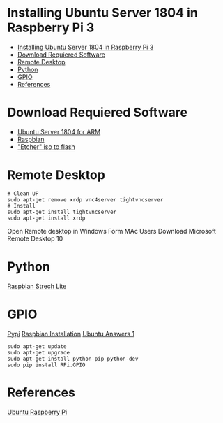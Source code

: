 # Installing Ubuntu Server 1804 in Raspberry Pi 3

<!-- TOC -->

- [Installing Ubuntu Server 1804 in Raspberry Pi 3](#installing-ubuntu-server-1804-in-raspberry-pi-3)
- [Download Requiered Software](#download-requiered-software)
- [Remote Desktop](#remote-desktop)
- [Python](#python)
- [GPIO](#gpio)
- [References](#references)

<!-- /TOC -->

# Download Requiered Software
* [Ubuntu Server 1804 for ARM](https://www.ubuntu.com/download/server/arm)
* [Raspbian](https://www.raspberrypi.org/downloads/raspbian/)
* ["Etcher" iso to flash](https://www.balena.io/etcher/)

# Remote Desktop
```console
# Clean UP
sudo apt-get remove xrdp vnc4server tightvncserver
# Install
sudo apt-get install tightvncserver
sudo apt-get install xrdp
```
Open Remote desktop in Windows
Form MAc Users Download Microsoft Remote Desktop 10


# Python
[Raspbian Strech Lite](https://www.techcoil.com/blog/how-to-setup-raspbian-stretch-lite-on-raspberry-pi-3-to-run-python-3-applications/)

# GPIO
[Pypi](https://pypi.org/project/RPi.GPIO/)
[Raspbian Installation](https://raspberrypi.stackexchange.com/questions/30198/rpi-gpio-under-python-3)
[Ubuntu Answers 1](https://askubuntu.com/questions/621134/gpio-on-raspberry-pi)

```console
sudo apt-get update
sudo apt-get upgrade
sudo apt-get install python-pip python-dev
sudo pip install RPi.GPIO  
```

# References
[Ubuntu Raspberry Pi](https://wiki.ubuntu.com/ARM/RaspberryPi#Booting_the_official_Pi_2_image_on_the_Pi_3B.2F3B.2B-)